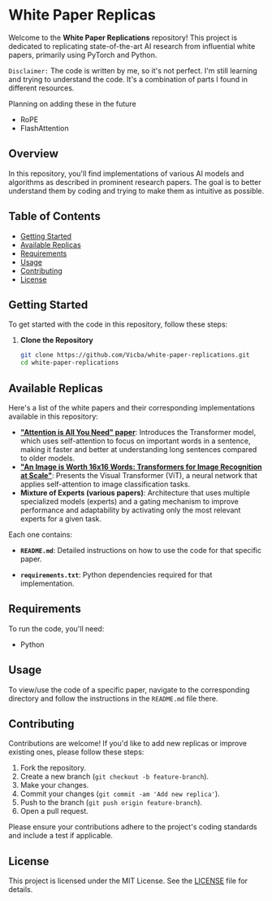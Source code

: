 # White Paper Replicas

Welcome to the **White Paper Replications** repository! This project is dedicated to replicating state-of-the-art AI research from influential white papers, primarily using PyTorch and Python.

`Disclaimer:` The code is written by me, so it's not perfect. I'm still learning and trying to understand the code. It's a combination of parts I found in different resources.

Planning on adding these in the future
- RoPE
- FlashAttention

## Overview

In this repository, you'll find implementations of various AI models and algorithms as described in prominent research papers. The goal is to better understand them by coding and trying to make them as intuitive as possible.

## Table of Contents

- [Getting Started](#getting-started)
- [Available Replicas](#available-replicas)
- [Requirements](#requirements)
- [Usage](#usage)
- [Contributing](#contributing)
- [License](#license)

## Getting Started

To get started with the code in this repository, follow these steps:

1. **Clone the Repository**

   ```bash
   git clone https://github.com/Vicba/white-paper-replications.git
   cd white-paper-replications
   ```

## Available Replicas

Here's a list of the white papers and their corresponding implementations available in this repository:

- **["Attention is All You Need" paper](https://arxiv.org/abs/1706.03762)**: Introduces the Transformer model, which uses self-attention to focus on important words in a sentence, making it faster and better at understanding long sentences compared to older models.
- **["An Image is Worth 16x16 Words: Transformers for Image Recognition at Scale"](https://arxiv.org/abs/2010.11929)**: Presents the Visual Transformer (ViT), a neural network that applies self-attention to image classification tasks.
- **Mixture of Experts (various papers)**: Architecture that uses multiple specialized models (experts) and a gating mechanism to improve performance and adaptability by activating only the most relevant experts for a given task.

Each one contains:
- **`README.md`**: Detailed instructions on how to use the code for that specific paper.
<!-- - **`main.py`**: The main script to run the implementation. -->
- **`requirements.txt`**: Python dependencies required for that implementation.
<!-- - **`data/`**: Dataset and other necessary files (if applicable). -->

## Requirements

To run the code, you'll need:

- Python

## Usage

To view/use the code of a specific paper, navigate to the corresponding directory and follow the instructions in the `README.md` file there. 

## Contributing

Contributions are welcome! If you'd like to add new replicas or improve existing ones, please follow these steps:

1. Fork the repository.
2. Create a new branch (`git checkout -b feature-branch`).
3. Make your changes.
4. Commit your changes (`git commit -am 'Add new replica'`).
5. Push to the branch (`git push origin feature-branch`).
6. Open a pull request.

Please ensure your contributions adhere to the project's coding standards and include a test if applicable.

## License

This project is licensed under the MIT License. See the [LICENSE](LICENSE) file for details.
